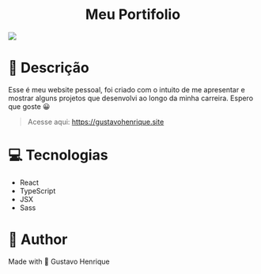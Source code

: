 <h1 align="center">Meu Portifolio</h1>
<a href="https://gustavohenrique.site" target="_blank"><img src="https://user-images.githubusercontent.com/61752235/156041545-cf386e3b-627d-4d10-bfc6-1ba5452e6bfc.PNG"/></a>

# 📝 Descrição

<p>Esse é meu website pessoal, foi criado com o intuito de me apresentar e mostrar alguns projetos que desenvolvi ao longo da minha carreira. Espero que goste 😀</p>

> Acesse aqui: https://gustavohenrique.site

# 💻 Tecnologias

- React
- TypeScript
- JSX
- Sass


# 🧑 Author

Made with 💜 Gustavo Henrique
